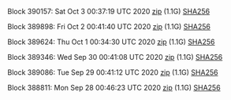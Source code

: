 Block 390157: Sat Oct  3 00:37:19 UTC 2020 [zip](https://dash-bootstrap.ams3.digitaloceanspaces.com/testnet/2020-10-03/bootstrap.dat.zip) (1.1G) [SHA256](https://dash-bootstrap.ams3.digitaloceanspaces.com/testnet/2020-10-03/sha256.txt)

Block 389898: Fri Oct  2 00:41:40 UTC 2020 [zip](https://dash-bootstrap.ams3.digitaloceanspaces.com/testnet/2020-10-02/bootstrap.dat.zip) (1.1G) [SHA256](https://dash-bootstrap.ams3.digitaloceanspaces.com/testnet/2020-10-02/sha256.txt)

Block 389624: Thu Oct  1 00:34:30 UTC 2020 [zip](https://dash-bootstrap.ams3.digitaloceanspaces.com/testnet/2020-10-01/bootstrap.dat.zip) (1.1G) [SHA256](https://dash-bootstrap.ams3.digitaloceanspaces.com/testnet/2020-10-01/sha256.txt)

Block 389346: Wed Sep 30 00:41:08 UTC 2020 [zip](https://dash-bootstrap.ams3.digitaloceanspaces.com/testnet/2020-09-30/bootstrap.dat.zip) (1.1G) [SHA256](https://dash-bootstrap.ams3.digitaloceanspaces.com/testnet/2020-09-30/sha256.txt)

Block 389086: Tue Sep 29 00:41:12 UTC 2020 [zip](https://dash-bootstrap.ams3.digitaloceanspaces.com/testnet/2020-09-29/bootstrap.dat.zip) (1.1G) [SHA256](https://dash-bootstrap.ams3.digitaloceanspaces.com/testnet/2020-09-29/sha256.txt)

Block 388811: Mon Sep 28 00:46:23 UTC 2020 [zip](https://dash-bootstrap.ams3.digitaloceanspaces.com/testnet/2020-09-28/bootstrap.dat.zip) (1.1G) [SHA256](https://dash-bootstrap.ams3.digitaloceanspaces.com/testnet/2020-09-28/sha256.txt)
